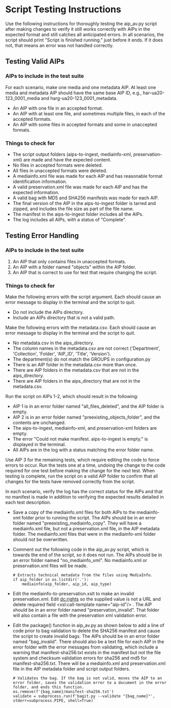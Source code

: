 # Script Testing Instructions

Use the following instructions for thoroughly testing the aip_av.py script after making changes 
to verify it still works correctly with AIPs in the expected format and still catches all anticipated errors. 
In all scenarios, the script should print "Script is finished running." just before it ends. 
If it does not, that means an error was not handled correctly. 

## Testing Valid AIPs

### AIPs to include in the test suite
For each scenario, make one media and one metadata AIP. 
At least one media and metadata AIP should have the same base AIP ID, 
e.g., har-ua20-123_0001_media and harg-ua20-123_0001_metadata.

* An AIP with one file in an accepted format.
* An AIP with at least one file, and sometimes multiple files, in each of the accepted formats.
* An AIP with some files in accepted formats and some in unaccepted formats. 

### Things to check for
* The script output folders (aips-to-ingest, mediainfo-xml, preservation-xml) are made and have the expected content.
* No files in accepted formats were deleted.
* All files in unaccepted formats were deleted.
* A mediainfo.xml file was made for each AIP and has reasonable format identification information.  
* A valid preservation.xml file was made for each AIP and has the expected information.
* A valid bag with MD5 and SHA256 manifests was made for each AIP.
* The final version of the AIP in the aips-to-ingest folder is tarred and zipped, and includes the file size as part of the file name.
* The manifest in the aips-to-ingest folder includes all the AIPs.
* The log includes all AIPs, with a status of "Complete".

## Testing Error Handling

### AIPs to include in the test suite

1. An AIP that only contains files in unaccepted formats.
2. An AIP with a folder named "objects" within the AIP folder.
3. An AIP that is correct to use for test that require changing the script.

### Things to check for

Make the following errors with the script argument.
Each should cause an error message to display in the terminal and the script to quit.
* Do not include the AIPs directory.
* Include an AIPs directory that is not a valid path.

Make the following errors with the metadata.csv.
Each should cause an error message to display in the terminal and the script to quit.
* No metadata.csv in the aips_directory.
* The column names in the metadata.csv are not correct ('Department', 'Collection', 'Folder', 'AIP_ID', 'Title', 'Version').
* The department(s) do not match the GROUPS in configuration.py
* There is an AIP folder in the metadata.csv more than once.
* There are AIP folders in the metadata.csv that are not in the aips_directory.
* There are AIP folders in the aips_directory that are not in the metadata.csv.

Run the script on AIPs 1-2, which should result in the following:    
* AIP 1 is in an error folder named "all_files_deleted", and the AIP folder is empty.
* AIP 2 is in an error folder named "preexisting_objects_folder", and the contents are unchanged. 
* The aips-to-ingest, mediainfo-xml, and preservation-xml folders are empty.
* The error "Could not make manifest. aips-to-ingest is empty." is displayed in the terminal.
* All AIPs are in the log with a status matching the error folder name.

Use AIP 3 for the remaining tests, which require editing the code to force errors to occur. 
Run the tests one at a time, undoing the change to the code required for one test before making the change for the next test. 
When testing is complete, run the script on a valid AIP folder to confirm that all changes for the tests have removed correctly from the script.

In each scenario, verify the log has the correct status for the AIPs and that no manifest is made 
in addition to verifying the expected results detailed in each test description.

* Save a copy of the mediainfo.xml files for both AIPs to the mediainfo-xml folder prior to running the script. 
  The AIPs should be in an error folder named "preexisting_mediainfo_copy". 
  They will have a mediainfo.xml file, but not a preservation.xml file, in the AIP metadata folder. 
  The mediainfo.xml files that were in the mediainfo-xml folder should not be overwritten.


* Comment out the following code in the aip_av.py script, which is towards the end of the script, so it does not run. 
  The AIPs should be in an error folder named "no_mediainfo_xml". No mediainfo.xml or preservation.xml files will be made.
    ```
    # Extracts technical metadata from the files using MediaInfo.
    if aip_folder in os.listdir('.'):
        mediainfo(aip_folder, aip_id, aip_type)

* Edit the mediainfo-to-preservation.xslt to make an invalid preservation.xml. 
  Edit <dc:rights> so the supplied value is not a URL and delete required field <xsl:call-template name="aip-id"/> .
  The AIP should be in an error folder named "preservation_invalid".
  That folder will also contain a file with the preservation xml validation error.

* Edit the package() function in aip_av.py as shown below to add a line of code prior to bag validation 
  to delete the SHA256 manifest and cause the script to create invalid bags. 
  The AIPs should be in an error folder named "bag_invalid". 
  There should also be a text file for each AIP in the error folder with the error messages from validating, 
  which include a warning that manifest-sha256.txt exists in the manifest but not the file system 
  and checksum validation errors for sha256 and md5 for manifest-sha256.txt.
  There will be a mediainfo.xml and preservation.xml file in the AIP metadata folder and script output folders.
  
  ```
  # Validates the bag. If the bag is not valid, moves the AIP to an error folder, saves the validation error to a document in the error folder, and ends this function.
  os.remove(f'{bag_name}/manifest-sha256.txt')
  validate = subprocess.run(f'bagit.py --validate "{bag_name}"', stderr=subprocess.PIPE, shell=True)`
